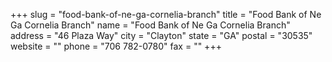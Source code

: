 +++
slug = "food-bank-of-ne-ga-cornelia-branch"
title = "Food Bank of Ne Ga Cornelia Branch"
name = "Food Bank of Ne Ga Cornelia Branch"
address = "46 Plaza Way"
city = "Clayton"
state = "GA"
postal = "30535"
website = ""
phone = "706 782-0780"
fax = ""
+++
